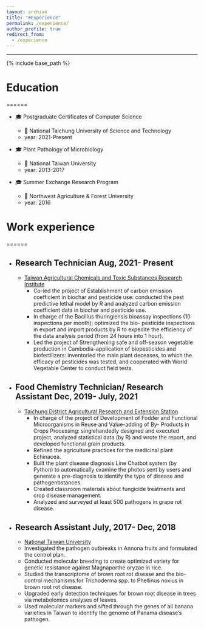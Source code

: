 ```yaml
---
layout: archive
title: "#Experience"
permalink: /experience/
author_profile: true
redirect_from:
  - /experience
---
```

___________________
{% include base_path %}

# Education 
======
  * 🎓 Postgraduate Certificates of Computer Science
      * 🏫 National Taichung University of Science and Technology
      * year: 2021-Present

  * 🎓 Plant Pathology of Microbiology
      * 🏫 National Taiwan University 
      * year: 2013-2017  

  * 🎓 Summer Exchange Research Program
      * 🏫 Northwest Agriculture & Forest University
      * year: 2016

# Work experience
======
* ## Research Technician                    Aug, 2021- Present
  * [Taiwan Agricultural Chemicals and Toxic Substances Research Institute](https://www.tactri.gov.tw/En#gsc.tab=0)
    * Co-led the project of Establishment of carbon emission coefficient in biochar and pesticide use: conducted the pest
                predictive lethal model by R and analyzed carbon emission coefficient data in biochar and pesticide use.
    * In charge of the Bacillus thuringiensis bioassay inspections (10 inspections per month); optimized the bio-
                 pesticide inspections in export and import products by R to expedite the efficiency of the data analysis period
                 (from 24 hours into 1 hour).
    * Led the project of Strengthening safe and off-season vegetable production in Cambodia-application of biopesticides
                and biofertilizers: inventoried the main plant deceases, to which the efficacy of pesticides was tested, 
                and cooperated with World Vegetable Center to conduct field tests.

* ## Food Chemistry Technician/ Research Assistant           Dec, 2019- July, 2021
  * [Taichung District Agricultural Research and Extension Station](https://www.tdais.gov.tw/en/)
    * In charge of the project of Development of Fodder and Functional Microorganisms in Reuse and Value-adding of By-
                Products in Crops Processing: singlehandedly designed and executed project, analyzed statistical data (by R) and
                wrote the report, and developed functional grain products.
    * Refined the agriculture practices for the medicinal plant Echinacea.
    * Built the plant disease diagnosis Line Chatbot system (by Python) to automatically examine the photos sent by
                 users and generate a pre-diagnosis to identify the type of disease and pathogenbstances.
    * Created classroom materials about fungicide treatments and crop disease management.
    * Analyzed and surveyed at least 500 pathogens in grape rot disease.
    
* ## Research Assistant               July, 2017- Dec, 2018
  * [National Taiwan University](https://www.ntu.edu.tw/english/)
   * Investigated the pathogen outbreaks in Annona fruits and formulated the control plan.
   * Conducted molecular breeding to create optimized variety for genetic resistance against Magnaporthe oryzae in rice.
   *  Studied the transcriptome of brown root rot disease and the bio-control mechanisms for Trichoderma spp. to Phellinus noxius in brown root rot disease.
   * Upgraded early detection techniques for brown root disease in trees via metabolomics analyses of leaves.
   * Used molecular markers and sifted through the genes of all banana varieties in Taiwan to identify the genome of
                Panama disease’s pathogen.

     

  

